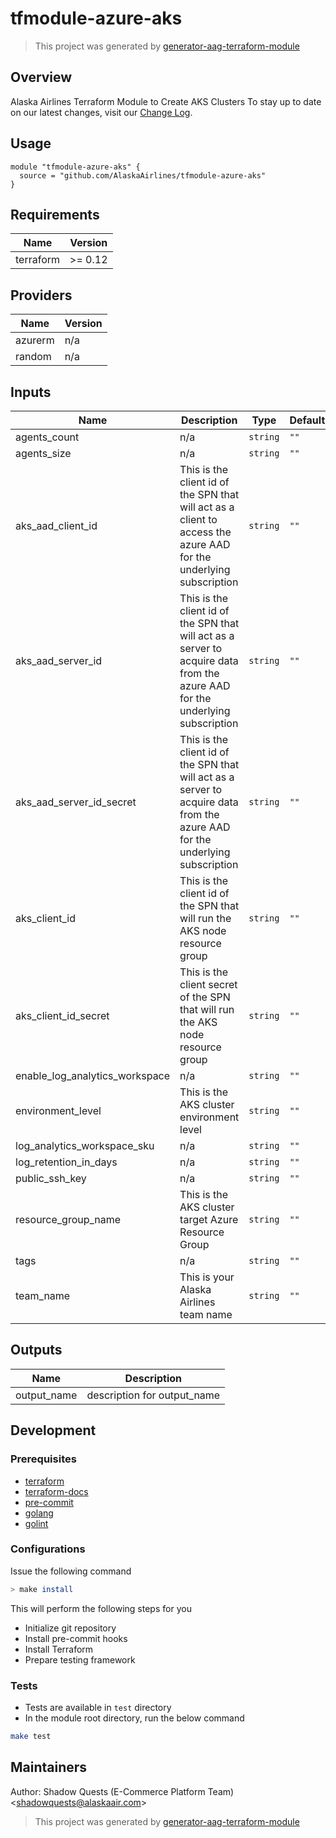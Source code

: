 # tfmodule-azure-aks

> This project was generated by [generator-aag-terraform-module](https://github.com/AlaskaAirlines/generator-aag-terraform-module)

## Overview

Alaska Airlines Terraform Module to Create AKS Clusters
To stay up to date on our latest changes, visit our [Change Log](./docs/CHANGELOG.md).

## Usage

```hcl
module "tfmodule-azure-aks" {
  source = "github.com/AlaskaAirlines/tfmodule-azure-aks"
}
```

<!-- BEGINNING OF PRE-COMMIT-TERRAFORM DOCS HOOK -->
## Requirements

| Name | Version |
|------|---------|
| terraform | >= 0.12 |

## Providers

| Name | Version |
|------|---------|
| azurerm | n/a |
| random | n/a |

## Inputs

| Name | Description | Type | Default | Required |
|------|-------------|------|---------|:--------:|
| agents\_count | n/a | `string` | `""` | no |
| agents\_size | n/a | `string` | `""` | no |
| aks\_aad\_client\_id | This is the client id of the SPN that will act as a client to access the azure AAD for the underlying subscription | `string` | `""` | no |
| aks\_aad\_server\_id | This is the client id of the SPN that will act as a server to acquire data from the azure AAD for the underlying subscription | `string` | `""` | no |
| aks\_aad\_server\_id\_secret | This is the client id of the SPN that will act as a server to acquire data from the azure AAD for the underlying subscription | `string` | `""` | no |
| aks\_client\_id | This is the client id of the SPN that will run the AKS node resource group | `string` | `""` | no |
| aks\_client\_id\_secret | This is the client secret of the SPN that will run the AKS node resource group | `string` | `""` | no |
| enable\_log\_analytics\_workspace | n/a | `string` | `""` | no |
| environment\_level | This is the AKS cluster environment level | `string` | `""` | no |
| log\_analytics\_workspace\_sku | n/a | `string` | `""` | no |
| log\_retention\_in\_days | n/a | `string` | `""` | no |
| public\_ssh\_key | n/a | `string` | `""` | no |
| resource\_group\_name | This is the AKS cluster target Azure Resource Group | `string` | `""` | no |
| tags | n/a | `string` | `""` | no |
| team\_name | This is your Alaska Airlines team name | `string` | `""` | no |

## Outputs

| Name | Description |
|------|-------------|
| output\_name | description for output\_name |

<!-- END OF PRE-COMMIT-TERRAFORM DOCS HOOK -->

## Development

### Prerequisites

- [terraform](https://learn.hashicorp.com/terraform/getting-started/install#installing-terraform)
- [terraform-docs](https://github.com/segmentio/terraform-docs)
- [pre-commit](https://pre-commit.com/#install)
- [golang](https://golang.org/doc/install#install)
- [golint](https://github.com/golang/lint#installation)

### Configurations

Issue the following command

```sh
> make install
```

This will perform the following steps for you

- Initialize git repository
- Install pre-commit hooks
- Install Terraform
- Prepare testing framework

### Tests

- Tests are available in `test` directory
- In the module root directory, run the below command

```sh
make test
```

## Maintainers

Author: Shadow Quests (E-Commerce Platform Team) &lt;shadowquests@alaskaair.com&gt;

> This project was generated by [generator-aag-terraform-module](https://github.com/AlaskaAirlines/generator-aag-terraform-module)
